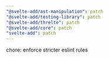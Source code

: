 ```yaml
---
"@svelte-add/ast-manipulation": patch
"@svelte-add/testing-library": patch
"@svelte-add/threlte": patch
"@svelte-add/core": patch
"svelte-add": patch
---
```


chore: enforce stricter eslint rules
